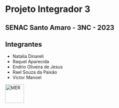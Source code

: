 # Projeto Integrador 3
## SENAC Santo Amaro - 3NC - 2023


## Integrantes
* Natalia Dinareli
* Raquel Aparecida
* Endrio Oliveira de Jesus
* Rael Souza da Paixão
* Victor Manoel

<img src="https://trello.com/1/cards/63ef8fc72d812da571bb9792/attachments/6419e4bd343870948b307646/previews/6419e4be343870948b307652/download/PI_MER.png" alt="MER" height="60" />